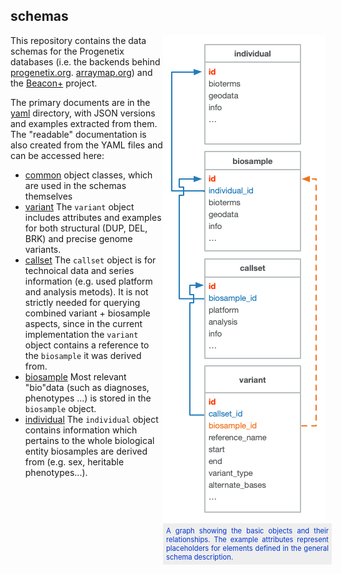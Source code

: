 ## schemas

<div style="display: block; float: right; width: 260px;">
  <img src="/rsrc/img/ga4gh-object-model.png" />
  <div style="display: block; width: 260px; text-align: justify; font-size: 0.8em; color: #03c; background-color: #eee; padding: 5px;">
A graph showing the basic objects and their relationships. The example attributes represent placeholders for elements defined in the general schema description.
  </div>
</div>

This repository contains the data schemas for the Progenetix databases (i.e. the backends behind [progenetix.org](http://progenetix.org). [arraymap.org](http://arraymap.org)) and the [Beacon+](http://beacon.progenetix.org) project.

The primary documents are in the [yaml](./main/yaml/) directory, with JSON versions and examples extracted from them. The "readable" documentation is also created from the YAML files and can be accessed here:

* [common](./main/doc/common.md)
    object classes, which are used in the schemas themselves
* [variant](./main/doc/variant.md)
    The `variant` object includes attributes and examples for both structural (DUP, DEL, BRK) and precise genome variants.
* [callset](./main/doc/callset.md)
    The `callset` object is for technoical data and series information (e.g. used platform and analysis metods). It is not strictly needed for querying combined variant + biosample aspects, since in the current implementation the `variant` object contains a reference to the `biosample` it was derived from.
* [biosample](./main/doc/biosample.md)
    Most relevant "bio"data (such as diagnoses, phenotypes ...) is stored in the `biosample` object.
* [individual](./main/doc/individual.md)
    The `individual` object contains information which pertains to the whole biological entity biosamples are derived from (e.g. sex, heritable phenotypes...).
    

    
    

